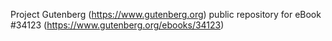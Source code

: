 Project Gutenberg (https://www.gutenberg.org) public repository for eBook #34123 (https://www.gutenberg.org/ebooks/34123)
